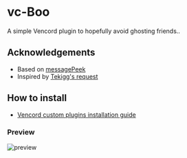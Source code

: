 # vc-Boo
A simple Vencord plugin to hopefully avoid ghosting friends..

## Acknowledgements

- Based on [messagePeek](https://github.com/Domis-Vencord-Plugins/MessagePeek)
- Inspired by [Tekigg's request](https://github.com/Vencord/plugin-requests/issues/852)


## How to install

- [Vencord custom plugins installation guide](https://docs.vencord.dev/installing/custom-plugins/)


### Preview

![preview](https://github.com/ve-i/vc-Boo/blob/main/preview/preview2.png)
